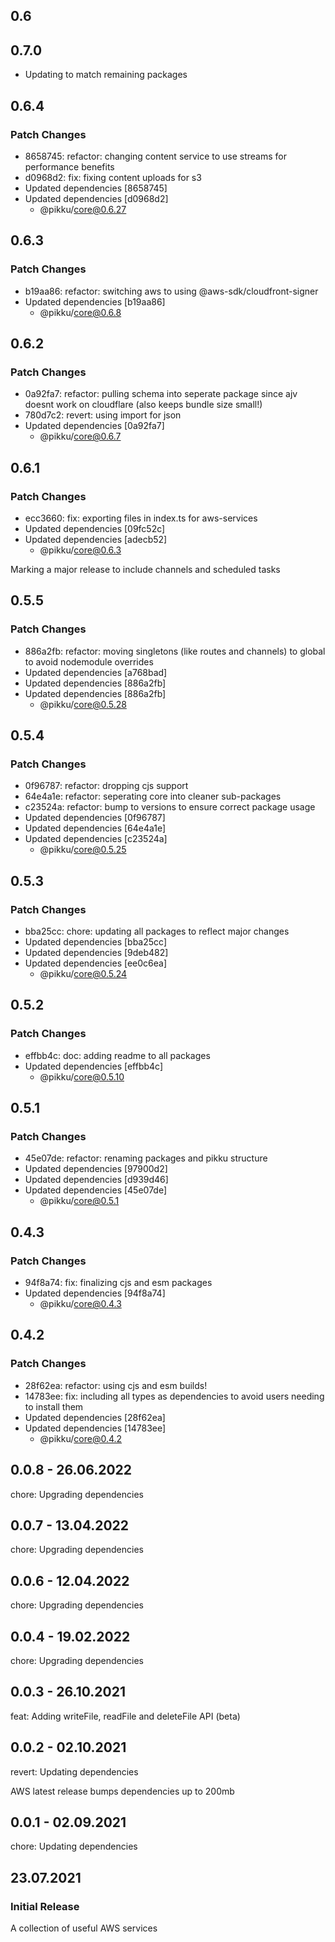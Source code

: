 ## 0.6

## 0.7.0

- Updating to match remaining packages

## 0.6.4

### Patch Changes

- 8658745: refactor: changing content service to use streams for performance benefits
- d0968d2: fix: fixing content uploads for s3
- Updated dependencies [8658745]
- Updated dependencies [d0968d2]
  - @pikku/core@0.6.27

## 0.6.3

### Patch Changes

- b19aa86: refactor: switching aws to using @aws-sdk/cloudfront-signer
- Updated dependencies [b19aa86]
  - @pikku/core@0.6.8

## 0.6.2

### Patch Changes

- 0a92fa7: refactor: pulling schema into seperate package since ajv doesnt work on cloudflare (also keeps bundle size small!)
- 780d7c2: revert: using import for json
- Updated dependencies [0a92fa7]
  - @pikku/core@0.6.7

## 0.6.1

### Patch Changes

- ecc3660: fix: exporting files in index.ts for aws-services
- Updated dependencies [09fc52c]
- Updated dependencies [adecb52]
  - @pikku/core@0.6.3

Marking a major release to include channels and scheduled tasks

## 0.5.5

### Patch Changes

- 886a2fb: refactor: moving singletons (like routes and channels) to global to avoid nodemodule overrides
- Updated dependencies [a768bad]
- Updated dependencies [886a2fb]
- Updated dependencies [886a2fb]
  - @pikku/core@0.5.28

## 0.5.4

### Patch Changes

- 0f96787: refactor: dropping cjs support
- 64e4a1e: refactor: seperating core into cleaner sub-packages
- c23524a: refactor: bump to versions to ensure correct package usage
- Updated dependencies [0f96787]
- Updated dependencies [64e4a1e]
- Updated dependencies [c23524a]
  - @pikku/core@0.5.25

## 0.5.3

### Patch Changes

- bba25cc: chore: updating all packages to reflect major changes
- Updated dependencies [bba25cc]
- Updated dependencies [9deb482]
- Updated dependencies [ee0c6ea]
  - @pikku/core@0.5.24

## 0.5.2

### Patch Changes

- effbb4c: doc: adding readme to all packages
- Updated dependencies [effbb4c]
  - @pikku/core@0.5.10

## 0.5.1

### Patch Changes

- 45e07de: refactor: renaming packages and pikku structure
- Updated dependencies [97900d2]
- Updated dependencies [d939d46]
- Updated dependencies [45e07de]
  - @pikku/core@0.5.1

## 0.4.3

### Patch Changes

- 94f8a74: fix: finalizing cjs and esm packages
- Updated dependencies [94f8a74]
  - @pikku/core@0.4.3

## 0.4.2

### Patch Changes

- 28f62ea: refactor: using cjs and esm builds!
- 14783ee: fix: including all types as dependencies to avoid users needing to install them
- Updated dependencies [28f62ea]
- Updated dependencies [14783ee]
  - @pikku/core@0.4.2

## 0.0.8 - 26.06.2022

chore: Upgrading dependencies

## 0.0.7 - 13.04.2022

chore: Upgrading dependencies

## 0.0.6 - 12.04.2022

chore: Upgrading dependencies

## 0.0.4 - 19.02.2022

chore: Upgrading dependencies

## 0.0.3 - 26.10.2021

feat: Adding writeFile, readFile and deleteFile API (beta)

## 0.0.2 - 02.10.2021

revert: Updating dependencies

AWS latest release bumps dependencies up to 200mb

## 0.0.1 - 02.09.2021

chore: Updating dependencies

## 23.07.2021

### Initial Release

A collection of useful AWS services
